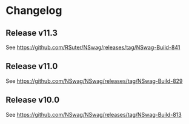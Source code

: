 # Changelog

## Release v11.3

See https://github.com/RSuter/NSwag/releases/tag/NSwag-Build-841

## Release v11.0

See https://github.com/NSwag/NSwag/releases/tag/NSwag-Build-829

## Release v10.0

See https://github.com/NSwag/NSwag/releases/tag/NSwag-Build-813
